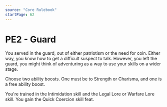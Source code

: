 ```yaml
---
source: "Core Rulebook"
startPage: 62
---
```

# PE2 - Guard
You served in the guard, out of either patriotism or the need for coin. Either way, you know how to get a difficult suspect to talk. However, you left the guard, you might think of adventuring as a way to use your skills on a wider stage.

Choose two ability boosts. One must be to Strength or Charisma, and one is a free ability boost.

You're trained in the Intimidation skill and the Legal Lore or Warfare Lore skill. You gain the Quick Coercion skill feat.
